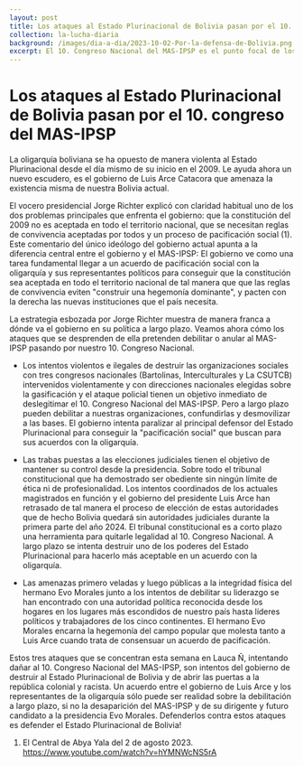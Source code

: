 ```yaml
---
layout: post
title: Los ataques al Estado Plurinacional de Bolivia pasan por el 10. congreso del MAS-IPSP
collection: la-lucha-diaria
background: /images/dia-a-dia/2023-10-02-Por-la-defensa-de-Bolivia.png
excerpt: El 10. Congreso Nacional del MAS-IPSP es el punto focal de los ataques del gobierno y la oligarquía al Estado Plurinacional de Bolivia.
---
```


# Los ataques al Estado Plurinacional de Bolivia pasan por el 10. congreso del MAS-IPSP

La oligarquía boliviana se ha opuesto de manera violenta al Estado Plurinacional desde el día mismo de su inicio en el 2009. Le ayuda ahora un nuevo escudero, es el gobierno de Luis Arce Catacora que amenaza la existencia misma de nuestra Bolivia actual.

El vocero presidencial Jorge Richter explicó con claridad habitual uno de los dos problemas principales que enfrenta el gobierno: que la constitución del 2009 no es aceptada en todo el territorio nacional, que se necesitan reglas de convivencia aceptadas por todos y un proceso de pacificación social (1). Este comentario del único ideólogo del gobierno actual apunta a la diferencia central entre el gobierno y el MAS-IPSP: El gobierno ve como una tarea fundamental llegar a un acuerdo de pacificación social con la oligarquía y sus representantes políticos para conseguir que la constitución sea aceptada en todo el territorio nacional de tal manera que que las reglas de convivencia eviten "construir una hegemonía dominante", y pacten con la derecha las nuevas instituciones que el país necesita.

La estrategia esbozada por Jorge Richter muestra de manera franca a dónde va el gobierno en su política a largo plazo. Veamos ahora cómo los ataques que se desprenden de ella pretenden debilitar o anular al MAS-IPSP pasando por nuestro 10. Congreso Nacional.

* Los intentos violentos e ilegales de destruir las organizaciones sociales con tres congresos nacionales (Bartolinas, Interculturales y La CSUTCB) intervenidos violentamente y con direcciones nacionales elegidas sobre la gasificación y el ataque policial tienen un objetivo inmediato de deslegitimar el 10. Congreso Nacional del MAS-IPSP. Pero a largo plazo pueden debilitar a nuestras organizaciones, confundirlas y desmovilizar a las bases. El gobierno intenta paralizar al principal defensor del Estado Plurinacional para conseguir la "pacificación social" que buscan para sus acuerdos con la oligarquía.

* Las trabas puestas a las elecciones judiciales tienen el objetivo de mantener su control desde la presidencia. Sobre todo el tribunal constitucional que ha demostrado ser obediente sin ningún límite de ética ni de profesionalidad. Los intentos coordinados de los actuales magistrados en función y el gobierno del presidente Luis Arce han retrasado de tal manera el proceso de elección de estas autoridades que de hecho Bolivia quedará sin autoridades judiciales durante la primera parte del año 2024. El tribunal constitucional es a corto plazo una herramienta para quitarle legalidad al 10. Congreso Nacional. A largo plazo se intenta destruir uno de los poderes del Estado Plurinacional para hacerlo más aceptable en un acuerdo con la oligarquía.

* Las amenazas primero veladas y luego públicas a la integridad física del hermano Evo Morales junto a los intentos de debilitar su liderazgo se han encontrado con una autoridad política reconocida desde los hogares en los lugares más escondidos de nuestro país hasta líderes políticos y trabajadores de los cinco continentes. El hermano Evo Morales encarna la hegemonía del campo popular que molesta tanto a Luis Arce cuando trata de consensuar un acuerdo de pacificación.

Estos tres ataques que se concentran esta semana en Lauca Ñ, intentando dañar al 10. Congreso Nacional del MAS-IPSP, son intentos del gobierno de destruir al Estado Plurinacional de Bolivia y de abrir las puertas a la república colonial y racista. Un acuerdo entre el gobierno de Luis Arce y los representantes de la oligarquía sólo puede ser realidad sobre la debilitación a largo plazo, si no la desaparición del MAS-IPSP y de su dirigente y futuro candidato a la presidencia Evo Morales. Defenderlos contra estos ataques es defender el Estado Plurinacional de Bolivia!

1) El Central de Abya Yala del 2 de agosto 2023.
https://www.youtube.com/watch?v=hYMNWcNS5rA

